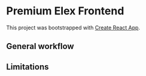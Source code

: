 # Premium Elex Frontend

This project was bootstrapped with [Create React App](https://github.com/facebook/create-react-app).

## General workflow

## Limitations
